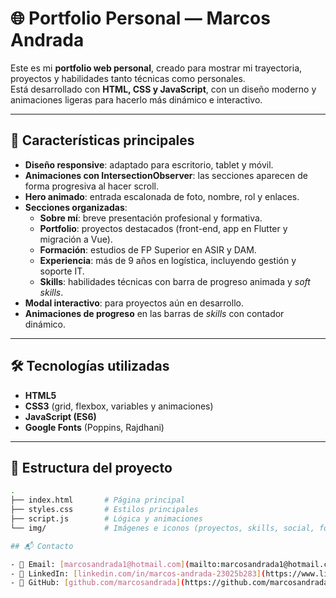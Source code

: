 # 🌐 Portfolio Personal — Marcos Andrada

Este es mi **portfolio web personal**, creado para mostrar mi trayectoria, proyectos y habilidades tanto técnicas como personales.  
Está desarrollado con **HTML, CSS y JavaScript**, con un diseño moderno y animaciones ligeras para hacerlo más dinámico e interactivo.

----

## 🚀 Características principales

- **Diseño responsive**: adaptado para escritorio, tablet y móvil.  
- **Animaciones con IntersectionObserver**: las secciones aparecen de forma progresiva al hacer scroll.  
- **Hero animado**: entrada escalonada de foto, nombre, rol y enlaces.  
- **Secciones organizadas**:
  - **Sobre mí**: breve presentación profesional y formativa.  
  - **Portfolio**: proyectos destacados (front-end, app en Flutter y migración a Vue).  
  - **Formación**: estudios de FP Superior en ASIR y DAM.  
  - **Experiencia**: más de 9 años en logística, incluyendo gestión y soporte IT.  
  - **Skills**: habilidades técnicas con barra de progreso animada y *soft skills*.  
- **Modal interactivo**: para proyectos aún en desarrollo.  
- **Animaciones de progreso** en las barras de *skills* con contador dinámico.  

---

## 🛠️ Tecnologías utilizadas

- **HTML5**  
- **CSS3** (grid, flexbox, variables y animaciones)  
- **JavaScript (ES6)**   
- **Google Fonts** (Poppins, Rajdhani)  

---

## 📂 Estructura del proyecto

```bash
.
├── index.html       # Página principal
├── styles.css       # Estilos principales
├── script.js        # Lógica y animaciones
└── img/             # Imágenes e iconos (proyectos, skills, social, fondo, etc.)

## 📬 Contacto

- 📧 Email: [marcosandrada1@hotmail.com](mailto:marcosandrada1@hotmail.com)  
- 💼 LinkedIn: [linkedin.com/in/marcos-andrada-23025b283](https://www.linkedin.com/in/marcos-andrada-23025b283/)  
- 🐙 GitHub: [github.com/marcosandrada](https://github.com/marcosandrada)  (accede a mi web portfolio:https://marcosandrada.github.io/portfolio/)
